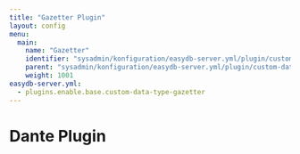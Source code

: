 ```yaml
---
title: "Gazetter Plugin"
layout: config
menu:
  main:
    name: "Gazetter"
    identifier: "sysadmin/konfiguration/easydb-server.yml/plugin/custom-data-type/gazetter"
    parent: "sysadmin/konfiguration/easydb-server.yml/plugin/custom-data-type"
    weight: 1001
easydb-server.yml:
  - plugins.enable.base.custom-data-type-gazetter
---
```

# Dante Plugin